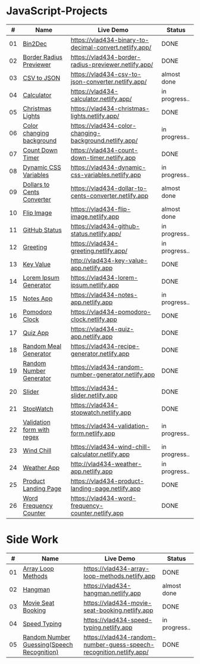 # JavaScript-Projects



#| Name  |  Live Demo | Status |
---- | ------------- | ------------- |------------- |
01 | [Bin2Dec](https://github.com/vlad434/JavaScript/tree/master/Bin2Dec) | https://vlad434-binary-to-decimal-convert.netlify.app/ | DONE  |
02 | [Border Radius Previewer](https://github.com/vlad434/JavaScript/tree/master/Border-radius%20Previewer) | https://vlad434-border-radius-previewer.netlify.app/ | DONE  |
03 | [CSV to JSON](https://github.com/vlad434/JavaScript/tree/master/CSV%20to%20JSON%20converter)  | https://vlad434-csv-to-json-converter.netlify.app/ | almost done | 
04 | [Calculator](https://github.com/vlad434/JavaScript/tree/master/Calculator) | https://vlad434-calculator.netlify.app/ | in progress..  |
05 | [Christmas Lights](https://github.com/vlad434/JavaScript/tree/master/Christmas%20Lights) |  https://vlad434-christmas-lights.netlify.app/  | DONE  | 
06 | [Color changing background](https://github.com/vlad434/JavaScript/tree/master/Color%20Changing%20background)  | https://vlad434-color-changing-background.netlify.app/ | in progress..  | 
07 | [Count Down Timer](https://github.com/vlad434/JavaScript/tree/master/Count%20down%20Timer) |  https://vlad434-count-down-timer.netlify.app  | DONE  |
08 | [Dynamic CSS Variables](https://github.com/vlad434/JavaScript/tree/master/Dinamic%20CSS%20Variables) | https://vlad434-dynamic-css-variables.netlify.app | in progress..  |
09 | [Dollars to Cents Converter](https://github.com/vlad434/JavaScript/tree/master/Dollars%20to%20cents%20converter) | https://vlad434-dollar-to-cents-converter.netlify.app | almost done  |  
10 | [Flip Image](https://github.com/vlad434/JavaScript/tree/master/Dollars%20to%20cents%20converter) | https://vlad434-flip-image.netlify.app | almost done |  
11 | [GitHub Status](https://github.com/vlad434/JavaScript/tree/master/GItHub%20Status) | https://vlad434-github-status.netlify.app/ | in progress..  |
12 | [Greeting](https://github.com/vlad434/JavaScript/tree/master/Greeting) | https://vlad434-greeting.netlify.app/ | in progress..  | 
13 | [Key Value](https://github.com/vlad434/JavaScript/tree/master/Key%20Value%20App) | http://vlad434-key-value-app.netlify.app | DONE  |
14 | [Lorem Ipsum Generator](https://github.com/vlad434/JavaScript/tree/master/Lorem%20Ipsum%20Generator) | https://vlad434-lorem-ipsum.netlify.app | DONE  | 
15 | [Notes App](https://github.com/vlad434/JavaScript/tree/master/Notes%20App) | https://vlad434-notes-app.netlify.app | in progress..  |
16 | [Pomodoro Clock](https://github.com/vlad434/JavaScript/tree/master/Pomodoro%20Clock) | https://vlad434-pomodoro-clock.netlify.app | DONE | 
17 | [Quiz App](https://github.com/vlad434/JavaScript/tree/master/Quiz%20App) | https://vlad434-quiz-app.netlify.app | DONE  | 
18 | [Random Meal Generator](https://github.com/vlad434/JavaScript/tree/master/Random%20Meal%20Generator) | https://vlad434-recipe-generator.netlify.app | DONE  | 
19 | [Random Number Generator](https://github.com/vlad434/JavaScript/tree/master/Random%20Number%20Generator) | https://vlad434-random-number-generator.netlify.app | DONE  | 
20 | [Slider](https://github.com/vlad434/JavaScript/tree/master/Slider) | https://vlad434-slider.netlify.app | DONE  | 
21 | [StopWatch](https://github.com/vlad434/JavaScript/tree/master/StopWatch) | https://vlad434-stopwatch.netlify.app | DONE  | 
22 | [Validation form with regex](https://github.com/vlad434/JavaScript-Projects/tree/master/Validation%20form%20with%20regex) | https://vlad434-validation-form.netlify.app |  in progress..
23 | [Wind Chill](https://github.com/vlad434/JavaScript/tree/master/WindChill) | https://vlad434-wind-chill-calculator.netlify.app | in progress..  |  
24 | [Weather App](https://github.com/vlad434/JavaScript/tree/master/Weather%20App) | http://vlad434-weather-app.netlify.app | in progress..  |
25 | [Product Landing Page](https://github.com/vlad434/JavaScript/tree/master/Product%20Landing%20Page) | https://vlad434-product-landing-page.netlify.app | DONE | 
26 | [Word Frequency Counter](https://github.com/vlad434/JavaScript/tree/master/Word%20Frequency%20Counter) | https://vlad434-word-frequency-counter.netlify.app | DONE | 



# Side Work


#| Name  |  Live Demo | Status |
---- | ------------- | ------------- |------------- |
01 | [Array Loop Methods](https://github.com/vlad434/JavaScript/tree/master/Array%20Loop%20Methods) | https://vlad434-array-loop-methods.netlify.app | DONE  |
02 | [Hangman](https://github.com/vlad434/JavaScript/tree/master/Hang-man) | https://vlad434-hangman.netlify.app | almost done  |
03 | [Movie Seat Booking](https://github.com/vlad434/JavaScript/tree/master/Movie%20Seat%20Booking)  | https://vlad434-movie-seat-booking.netlify.app | DONE | 
04 | [Speed Typing](https://github.com/vlad434/JavaScript/tree/master/Speed%20Typing) | https://vlad434-speed-typing.netlify.app | in progress..  |
05 | [Random Number Guessing(Speech Recognition)](https://github.com/vlad434/JavaScript/tree/master/Random%20Number%20Guessing(Speech%20Recognition)) | https://vlad434-random-number-guess-speech-recognition.netlify.app/ | DONE |
 
